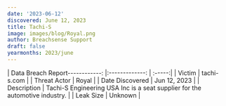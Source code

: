 ```yaml
---
date: '2023-06-12'
discovered: June 12, 2023
title: Tachi-S
image: images/blog/Royal.png
author: Breachsense Support
draft: false
yearmonths: 2023/june
---
```


| Data Breach Report------------:     |:-------------:    | :-----:|
| Victim      | tachi-s.com      | 
| Threat Actor      | Royal      | 
| Date Discovered      | Jun 12, 2023      | 
| Description      | Tachi-S Engineering USA Inc is a seat supplier for the automotive industry.      | 
| Leak Size      | Unknown      | 

